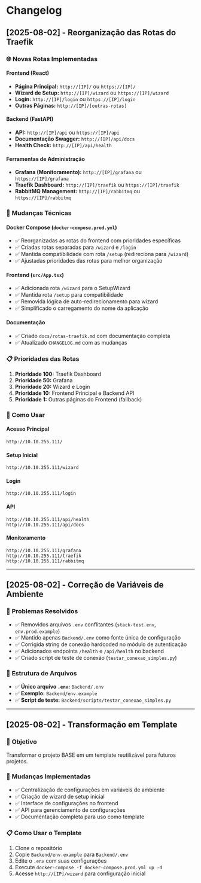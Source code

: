 # Changelog

## [2025-08-02] - Reorganização das Rotas do Traefik

### 🌐 **Novas Rotas Implementadas**

#### **Frontend (React)**
- **Página Principal:** `http://[IP]/` ou `https://[IP]/`
- **Wizard de Setup:** `http://[IP]/wizard` ou `https://[IP]/wizard`
- **Login:** `http://[IP]/login` ou `https://[IP]/login`
- **Outras Páginas:** `http://[IP]/[outras-rotas]`

#### **Backend (FastAPI)**
- **API:** `http://[IP]/api` ou `https://[IP]/api`
- **Documentação Swagger:** `http://[IP]/api/docs`
- **Health Check:** `http://[IP]/api/health`

#### **Ferramentas de Administração**
- **Grafana (Monitoramento):** `http://[IP]/grafana` ou `https://[IP]/grafana`
- **Traefik Dashboard:** `http://[IP]/traefik` ou `https://[IP]/traefik`
- **RabbitMQ Management:** `http://[IP]/rabbitmq` ou `https://[IP]/rabbitmq`

### 🔧 **Mudanças Técnicas**

#### **Docker Compose (`docker-compose.prod.yml`)**
- ✅ Reorganizadas as rotas do frontend com prioridades específicas
- ✅ Criadas rotas separadas para `/wizard` e `/login`
- ✅ Mantida compatibilidade com rota `/setup` (redireciona para `/wizard`)
- ✅ Ajustadas prioridades das rotas para melhor organização

#### **Frontend (`src/App.tsx`)**
- ✅ Adicionada rota `/wizard` para o SetupWizard
- ✅ Mantida rota `/setup` para compatibilidade
- ✅ Removida lógica de auto-redirecionamento para wizard
- ✅ Simplificado o carregamento do nome da aplicação

#### **Documentação**
- ✅ Criado `docs/rotas-traefik.md` com documentação completa
- ✅ Atualizado `CHANGELOG.md` com as mudanças

### 📋 **Prioridades das Rotas**
1. **Prioridade 100:** Traefik Dashboard
2. **Prioridade 50:** Grafana
3. **Prioridade 20:** Wizard e Login
4. **Prioridade 10:** Frontend Principal e Backend API
5. **Prioridade 1:** Outras páginas do Frontend (fallback)

### 🚀 **Como Usar**

#### **Acesso Principal**
```
http://10.10.255.111/
```

#### **Setup Inicial**
```
http://10.10.255.111/wizard
```

#### **Login**
```
http://10.10.255.111/login
```

#### **API**
```
http://10.10.255.111/api/health
http://10.10.255.111/api/docs
```

#### **Monitoramento**
```
http://10.10.255.111/grafana
http://10.10.255.111/traefik
http://10.10.255.111/rabbitmq
```

---

## [2025-08-02] - Correção de Variáveis de Ambiente

### 🔧 **Problemas Resolvidos**
- ✅ Removidos arquivos `.env` conflitantes (`stack-test.env`, `env.prod.example`)
- ✅ Mantido apenas `Backend/.env` como fonte única de configuração
- ✅ Corrigida string de conexão hardcoded no módulo de autenticação
- ✅ Adicionados endpoints `/health` e `/api/health` no backend
- ✅ Criado script de teste de conexão (`testar_conexao_simples.py`)

### 📁 **Estrutura de Arquivos**
- ✅ **Único arquivo `.env`:** `Backend/.env`
- ✅ **Exemplo:** `Backend/env.example`
- ✅ **Script de teste:** `Backend/scripts/testar_conexao_simples.py`

---

## [2025-08-02] - Transformação em Template

### 🎯 **Objetivo**
Transformar o projeto BASE em um template reutilizável para futuros projetos.

### 🔧 **Mudanças Implementadas**
- ✅ Centralização de configurações em variáveis de ambiente
- ✅ Criação de wizard de setup inicial
- ✅ Interface de configurações no frontend
- ✅ API para gerenciamento de configurações
- ✅ Documentação completa para uso como template

### 📋 **Como Usar o Template**
1. Clone o repositório
2. Copie `Backend/env.example` para `Backend/.env`
3. Edite o `.env` com suas configurações
4. Execute `docker-compose -f docker-compose.prod.yml up -d`
5. Acesse `http://[IP]/wizard` para configuração inicial 